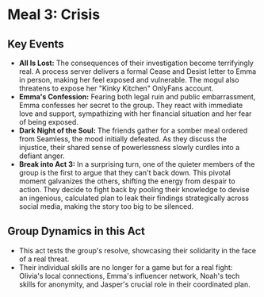 # Meal 3: Crisis

## Key Events
* **All Is Lost:** The consequences of their investigation become terrifyingly real. A process server delivers a formal Cease and Desist letter to Emma in person, making her feel exposed and vulnerable. The mogul also threatens to expose her "Kinky Kitchen" OnlyFans account.
* **Emma's Confession:** Fearing both legal ruin and public embarrassment, Emma confesses her secret to the group. They react with immediate love and support, sympathizing with her financial situation and her fear of being exposed.
* **Dark Night of the Soul:** The friends gather for a somber meal ordered from Seamless, the mood initially defeated. As they discuss the injustice, their shared sense of powerlessness slowly curdles into a defiant anger.
* **Break into Act 3:** In a surprising turn, one of the quieter members of the group is the first to argue that they can't back down. This pivotal moment galvanizes the others, shifting the energy from despair to action. They decide to fight back by pooling their knowledge to devise an ingenious, calculated plan to leak their findings strategically across social media, making the story too big to be silenced.

## Group Dynamics in this Act
* This act tests the group's resolve, showcasing their solidarity in the face of a real threat.
* Their individual skills are no longer for a game but for a real fight: Olivia's local connections, Emma's influencer network, Noah's tech skills for anonymity, and Jasper's crucial role in their coordinated plan.